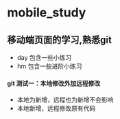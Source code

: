 # mobile_study
## 移动端页面的学习,熟悉git
- day 包含一些小练习
- hm 包含一些进阶小练习
#### git 测试一：本地修改外加远程修改
- 本地为新增，远程也为新增不会影响
- 本地新增，远程修改原有代码
